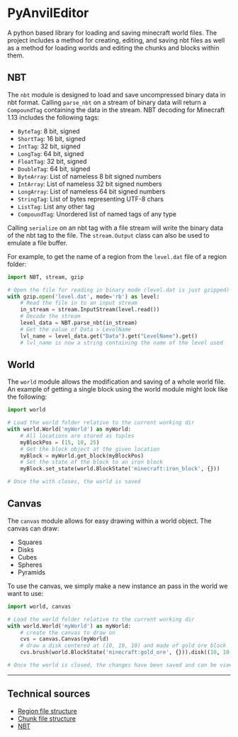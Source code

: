 PyAnvilEditor
===
A python based library for loading and saving minecraft world files. The project includes a method for creating, editing, and saving nbt files as well as a method for loading worlds and editing the chunks and blocks within them.

## NBT
The `nbt` module is designed to load and save uncompressed binary data in nbt format. Calling `parse_nbt` on a stream of binary data will return a `CompoundTag` containing the data in the stream. NBT decoding for Minecraft 1.13 includes the following tags:
- `ByteTag`: 8 bit, signed
- `ShortTag`: 16 bit, signed
- `IntTag`: 32 bit, signed
- `LongTag`: 64 bit, signed
- `FloatTag`: 32 bit, signed
- `DoubleTag`: 64 bit, signed
- `ByteArray`: List of nameless 8 bit signed numbers
- `IntArray`: List of nameless 32 bit signed numbers
- `LongArray`: List of nameless 64 bit signed numbers
- `StringTag`: List of bytes representing UTF-8 chars
- `ListTag`: List any other tag
- `CompoundTag`: Unordered list of named tags of any type

Calling `serialize` on an nbt tag with a file stream will write the binary data of the nbt tag to the file. The `stream.Output` class can also be used to emulate a file buffer.

For example, to get the name of a region from the `level.dat` file of a region folder:
```python
import NBT, stream, gzip

# Open the file for reading in binary mode (level.dat is just gzipped)
with gzip.open('level.dat', mode='rb') as level:
    # Read the file in to an input stream
    in_stream = stream.InputStream(level.read())
    # Decode the stream
    level_data = NBT.parse_nbt(in_stream)
    # Get the value of Data > LevelName
    lvl_name = level_data.get("Data").get("LevelName").get()
    # lvl_name is now a string containing the name of the level used

```

## World
The `world` module allows the modification and saving of a whole world file. An example of getting a single block using the world module might look like the following:
```python
import world

# Load the world folder relative to the current working dir
with world.World('myWorld') as myWorld:
    # All locations are stored as tuples
    myBlockPos = (15, 10, 25)
    # Get the block object at the given location
    myBlock = myWorld.get_block(myBlockPos)
    # Set the state of the block to an iron block
    myBlock.set_state(world.BlockState('minecraft:iron_block', {}))

# Once the with closes, the world is saved
```

## Canvas
The `canvas` module allows for easy drawing within a world object. The canvas can draw:
- Squares
- Disks
- Cubes
- Spheres
- Pyramids

To use the canvas, we simply make a new instance an pass in the world we want to use:
```python
import world, canvas

# Load the world folder relative to the current working dir
with world.World('myWorld') as myWorld:
    # create the canvas to draw on
    cvs = canvas.Canvas(myWorld)
    # draw a disk centered at (10, 10, 10) and made of gold ore block
    cvs.brush(world.BlockState('minecraft:gold_ore', {})).disk((10, 10, 10))

# Once the world is closed, the changes have been saved and can be viewed in game
```

---
## Technical sources
- [Region file structure](https://wiki.vg/Region_Files)
- [Chunk file structure](https://wiki.vg/Chunk_Format)
- [NBT](https://wiki.vg/NBT)
